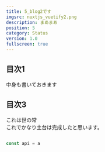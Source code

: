 ```yaml
---
title: 5_blog2です
imgsrc: nuxtjs_vuetify2.png
description: まあまあ
position: 5
category: Status
version: 1.0
fullscreen: true
---
```


## 目次1

中身も書いておきます

## 目次3

これは世の常  
これでかなり土台は完成したと思います。

```javascript

const api = a
```